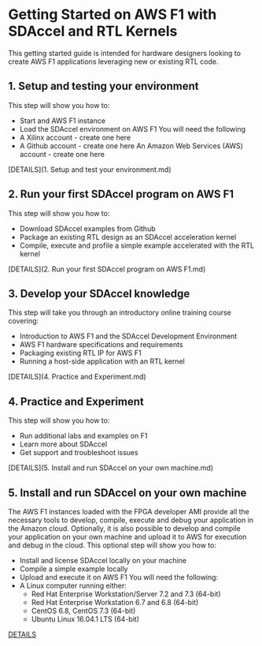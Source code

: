 # Getting Started on AWS F1 with SDAccel and RTL Kernels

This getting started guide is intended for hardware designers looking to create AWS F1 applications leveraging new or existing RTL code.

## 1. Setup and testing your environment
This step will show you how to:
- Start and AWS F1 instance
- Load the SDAccel environment on AWS F1
You will need the following
- A Xilinx account - create one here
- A Github account - create one here
An Amazon Web Services (AWS) account - create one here

[DETAILS](1. Setup and test your environment.md)

## 2. Run your first SDAccel program on AWS F1
This step will show you how to:
- Download SDAccel examples from Github
- Package an existing RTL design as an SDAccel acceleration kernel
- Compile, execute and profile a simple example accelerated with the RTL kernel

[DETAILS](2. Run your first SDAccel program on AWS F1.md)

## 3. Develop your SDAccel knowledge 
This step will take you through an introductory online training course covering:
- Introduction to AWS F1 and the SDAccel Development Environment
- AWS F1 hardware specifications and requirements
- Packaging existing RTL IP for AWS F1
- Running a host-side application with an RTL kernel

[DETAILS](4. Practice and Experiment.md)

## 4. Practice and Experiment
This step will show you how to:
- Run additional labs and examples on F1
- Learn more about SDAccel
- Get support and troubleshoot issues

[DETAILS](5. Install and run SDAccel on your own machine.md)

## 5. Install and run SDAccel on your own machine
The AWS F1 instances loaded with the FPGA developer AMI provide all the necessary tools to develop, compile, execute and debug your application in the Amazon cloud. Optionally, it is also possible to develop and compile your application on your own machine and upload it to AWS for execution and debug in the cloud.
This optional step will show you how to:
- Install and license SDAccel locally on your machine
- Compile a simple example locally
- Upload and execute it on AWS F1
You will need the following:
- A Linux computer running either:
  - Red Hat Enterprise Workstation/Server 7.2 and 7.3 (64-bit)
  - Red Hat Enterprise Workstation 6.7 and 6.8 (64-bit)
  - CentOS 6.8, CentOS 7.3 (64-bit)
  - Ubuntu Linux 16.04.1 LTS (64-bit)

[DETAILS]()
